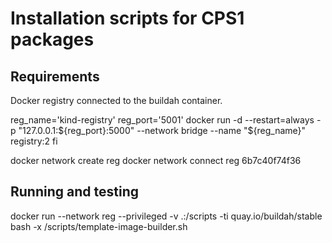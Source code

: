 # Installation scripts for CPS1 packages

## Requirements

Docker registry connected to the buildah container.

reg_name='kind-registry'
reg_port='5001'
docker run -d --restart=always -p "127.0.0.1:${reg_port}:5000" --network bridge --name "${reg_name}" \
    registry:2
fi

docker network create reg
docker network connect reg 6b7c40f74f36

## Running and testing

docker run --network reg --privileged -v .:/scripts -ti quay.io/buildah/stable bash -x /scripts/template-image-builder.sh

